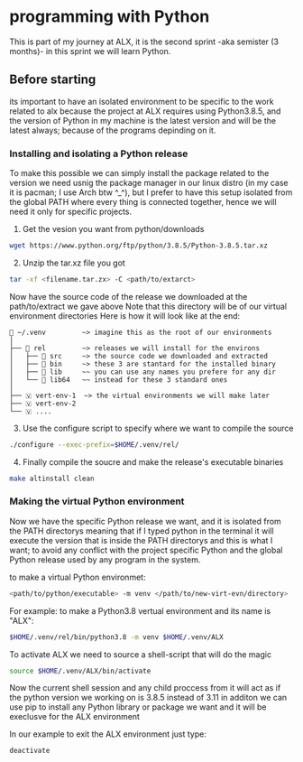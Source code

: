 # programming with Python

This is part of my journey at ALX, it is the second sprint -aka semister (3 months)- in this sprint we will learn Python.


## Before starting
its important to have an isolated environment to be specific to the work related to alx because the project at ALX requires using Python3.8.5, and the version of Python in my machine is the latest version and will be the latest always; because of the programs depinding on it.


### Installing and isolating a Python release

To make this possible we can simply install the package related to the version we need usnig the package manager in our linux distro (in my case it is pacman; I use Arch btw ^_^), but I prefer to have this setup isolated from the global PATH where every thing is connected together, hence we will need it only for specific projects.

1. Get the vesion you want from python/downloads
```sh
wget https://www.python.org/ftp/python/3.8.5/Python-3.8.5.tar.xz
```

2. Unzip the tar.xz file you got
```sh
tar -xf <filename.tar.zx> -C <path/to/extarct>
```

Now have the source code of the release we downloaded at the path/to/extract we gave above Note that this directory will be of our virtual environment directories Here is how it will look like at the end:

```text
📂 ~/.venv         ~> imagine this as the root of our environments
│
├── 📁 rel         ~> releases we will install for the environs
│   ├── 📂 src     ~> the source code we downloaded and extracted
│   ├── 📂 bin     ~> these 3 are stantard for the installed binary 
│   ├── 📂 lib     ~~ you can use any names you prefere for any dir
│   └── 📂 lib64   ~~ instead for these 3 standard ones
│
├── 🇻 vert-env-1  ~> the virtual environments we will make later
├── 🇻 vert-env-2
└── 🇻 ....

```

3. Use the configure script to specify where we want to compile the source
```sh
./configure --exec-prefix=$HOME/.venv/rel/
```

4. Finally compile the soucre and make the release's executable binaries
```sh
make altinstall clean
```


### Making the virtual Python environment

Now we have the specific Python release we want, and it is isolated from the PATH directorys meaning that if I typed python in the terminal it will execute the version that is inside the PATH directorys and this is what I want; to avoid any conflict with the project specific Python and the global Python release used by any program in the system.

to make a virtual Python environmet:
```sh
<path/to/python/executable> -m venv </path/to/new-virt-evn/directory>
```


For example: to make a Python3.8 vertual environment and its name is "ALX":
```sh
$HOME/.venv/rel/bin/python3.8 -m venv $HOME/.venv/ALX
```

To activate ALX we need to source a shell-script that will do the magic
```sh
source $HOME/.venv/ALX/bin/activate
```
Now the current shell session and any child proccess from it will act as if the python version we working on is 3.8.5 instead of 3.11 in additon we can use pip to install any Python library or package we want and it will be execlusve for the ALX environment

In our example to exit the ALX environment just type:
```sh
deactivate
```


[python/downloads]: https://www.python.org/downloads/
[virtual Python environmet]: https://docs.python.org/3/library/venv.html
